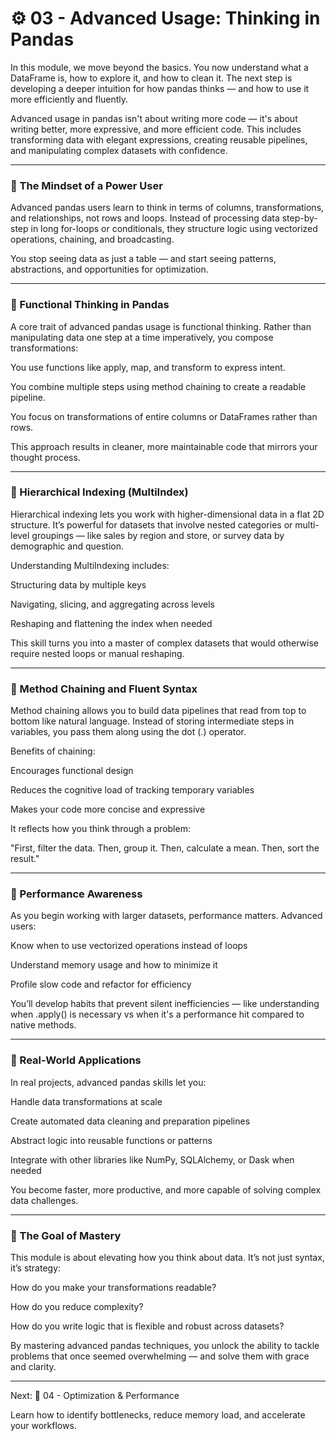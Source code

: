 # ⚙️ 03 - Advanced Usage: Thinking in Pandas

In this module, we move beyond the basics. You now understand what a DataFrame is, how to explore it, and how to clean it. The next step is developing a deeper intuition for how pandas thinks — and how to use it more efficiently and fluently.

Advanced usage in pandas isn't about writing more code — it's about writing better, more expressive, and more efficient code. This includes transforming data with elegant expressions, creating reusable pipelines, and manipulating complex datasets with confidence.

---

### 🤠 The Mindset of a Power User

Advanced pandas users learn to think in terms of columns, transformations, and relationships, not rows and loops. Instead of processing data step-by-step in long for-loops or conditionals, they structure logic using vectorized operations, chaining, and broadcasting.

You stop seeing data as just a table — and start seeing patterns, abstractions, and opportunities for optimization.

---

### 🔹 Functional Thinking in Pandas

A core trait of advanced pandas usage is functional thinking. Rather than manipulating data one step at a time imperatively, you compose transformations:

You use functions like apply, map, and transform to express intent.

You combine multiple steps using method chaining to create a readable pipeline.

You focus on transformations of entire columns or DataFrames rather than rows.

This approach results in cleaner, more maintainable code that mirrors your thought process.

---

### 🔄 Hierarchical Indexing (MultiIndex)

Hierarchical indexing lets you work with higher-dimensional data in a flat 2D structure. It’s powerful for datasets that involve nested categories or multi-level groupings — like sales by region and store, or survey data by demographic and question.

Understanding MultiIndexing includes:

Structuring data by multiple keys

Navigating, slicing, and aggregating across levels

Reshaping and flattening the index when needed

This skill turns you into a master of complex datasets that would otherwise require nested loops or manual reshaping.

---

### 🔀 Method Chaining and Fluent Syntax

Method chaining allows you to build data pipelines that read from top to bottom like natural language. Instead of storing intermediate steps in variables, you pass them along using the dot (.) operator.

Benefits of chaining:

Encourages functional design

Reduces the cognitive load of tracking temporary variables

Makes your code more concise and expressive

It reflects how you think through a problem:

"First, filter the data. Then, group it. Then, calculate a mean. Then, sort the result."

---

### 🚀 Performance Awareness

As you begin working with larger datasets, performance matters. Advanced users:

Know when to use vectorized operations instead of loops

Understand memory usage and how to minimize it

Profile slow code and refactor for efficiency

You’ll develop habits that prevent silent inefficiencies — like understanding when .apply() is necessary vs when it's a performance hit compared to native methods.

---

### 🔄 Real-World Applications

In real projects, advanced pandas skills let you:

Handle data transformations at scale

Create automated data cleaning and preparation pipelines

Abstract logic into reusable functions or patterns

Integrate with other libraries like NumPy, SQLAlchemy, or Dask when needed

You become faster, more productive, and more capable of solving complex data challenges.

---

### 🧠 The Goal of Mastery

This module is about elevating how you think about data. It’s not just syntax, it’s strategy:

How do you make your transformations readable?

How do you reduce complexity?

How do you write logic that is flexible and robust across datasets?

By mastering advanced pandas techniques, you unlock the ability to tackle problems that once seemed overwhelming — and solve them with grace and clarity.

---

Next: 🚀 04 - Optimization & Performance

Learn how to identify bottlenecks, reduce memory load, and accelerate your workflows.

